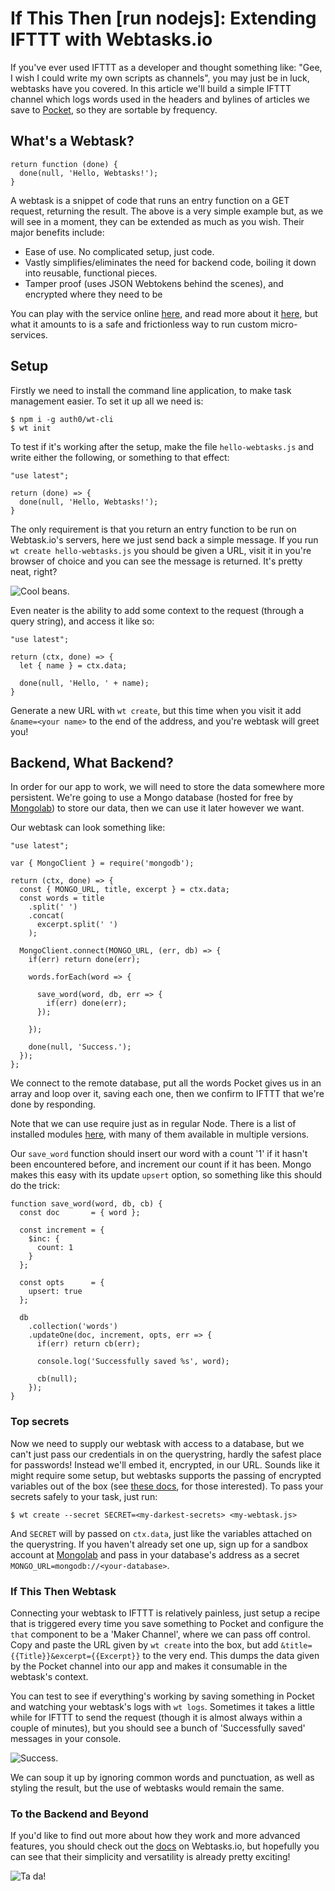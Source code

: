 # If This Then [run nodejs]: Extending IFTTT with Webtasks.io

If you've ever used IFTTT as a developer and thought something like: "Gee, I wish I could write my own scripts as channels", you may just be in luck, webtasks have you covered. In this article we'll build a simple IFTTT channel which logs words used in the headers and bylines of articles we save to [Pocket](https://getpocket.com/), so they are sortable by frequency.

## What's a Webtask?

```
return function (done) {
  done(null, 'Hello, Webtasks!');
}
```

A webtask is a snippet of code that runs an entry function on a GET request, returning the result. The above is a very simple example but, as we will see in a moment, they can be extended as much as you wish. Their major benefits include:

+ Ease of use. No complicated setup, just code.
+ Vastly simplifies/eliminates the need for backend code, boiling it down into reusable, functional pieces.
+ Tamper proof (uses JSON Webtokens behind the scenes), and encrypted where they need to be

You can play with the service online [here](https://webtask.io/tryit), and read more about it [here](https://webtask.io/docs), but what it amounts to is a safe and frictionless way to run custom micro-services.

## Setup

Firstly we need to install the command line application, to make task management easier. To set it up all we need is:

```
$ npm i -g auth0/wt-cli
$ wt init
```

To test if it's working after the setup, make the file `hello-webtasks.js` and write either the following, or something to that effect:

```
"use latest";

return (done) => {
  done(null, 'Hello, Webtasks!');
}
```

The only requirement is that you return an entry function to be run on Webtask.io's servers, here we just send back a simple message. If you run `wt create hello-webtasks.js` you should be given a URL, visit it in you're browser of choice and you can see the message is returned. It's pretty neat, right?

![Cool beans.](/IFTTT1.jpg "Hello There!")

Even neater is the ability to add some context to the request (through a query string), and access it like so:

```
"use latest";

return (ctx, done) => {
  let { name } = ctx.data;

  done(null, 'Hello, ' + name);
}
```

Generate a new URL with `wt create`, but this time when you visit it add `&name=<your name>` to the end of the address, and you're webtask will greet you!

## Backend, What Backend?

In order for our app to work, we will need to store the data somewhere more persistent. We're going to use a Mongo database (hosted for free by [Mongolab](https://mongolab.com)) to store our data, then we can use it later however we want.

Our webtask can look something like:

```
"use latest";

var { MongoClient } = require('mongodb');

return (ctx, done) => {
  const { MONGO_URL, title, excerpt } = ctx.data;
  const words = title
    .split(' ')
    .concat(
      excerpt.split(' ')
    );

  MongoClient.connect(MONGO_URL, (err, db) => {
    if(err) return done(err);

    words.forEach(word => {

      save_word(word, db, err => {
        if(err) done(err);
      });

    });

    done(null, 'Success.');
  });
};
```

We connect to the remote database, put all the words Pocket gives us in an array and loop over it, saving each one, then we confirm to IFTTT that we're done by responding.

Note that we can use require just as in regular Node. There is a list of installed modules [here](https://tehsis.github.io/webtaskio-canirequire/), with many of them available in multiple versions.

Our `save_word` function should insert our word with a count '1' if it hasn't been encountered before, and increment our count if it has been. Mongo makes this easy with its update `upsert` option, so something like this should do the trick:

```
function save_word(word, db, cb) {
  const doc       = { word };

  const increment = {
    $inc: {
      count: 1
    }
  };

  const opts      = {
    upsert: true
  };

  db
    .collection('words')
    .updateOne(doc, increment, opts, err => {
      if(err) return cb(err);

      console.log('Successfully saved %s', word);

      cb(null);
    });
}
```

### Top secrets

Now we need to supply our webtask with access to a database, but we can't just pass our credentials in on the querystring, hardly the safest place for passwords! Instead we'll embed it, encrypted, in our URL. Sounds like it might require some setup, but webtasks supports the passing of encrypted variables out of the box (see [these docs](https://webtask.io/docs/token), for those interested). To pass your secrets safely to your task, just run:

```
$ wt create --secret SECRET=<my-darkest-secrets> <my-webtask.js>
```

And `SECRET` will by passed on `ctx.data`, just like the variables attached on the querystring. If you haven't already set one up, sign up for a sandbox account at [Mongolab](mongolab.com/) and pass in your database's address as a secret `MONGO_URL=mongodb://<your-database>`.

### If This Then Webtask
 
Connecting your webtask to IFTTT is relatively painless, just setup a recipe that is triggered every time you save something to Pocket and configure the `that` component to be a 'Maker Channel', where we can pass off control. Copy and paste the URL given by `wt create` into the box, but add `&title={{Title}}&excerpt={{Excerpt}}` to the very end. This dumps the data given by the Pocket channel into our app and makes it consumable in the webtask's context.

You can test to see if everything's working by saving something in Pocket and watching your webtask's logs with `wt logs`. Sometimes it takes a little while for IFTTT to send the request (though it is almost always within a couple of minutes), but you should see a bunch of 'Successfully saved' messages in your console.

![Success.](/IFTTT2.jpg "Nice logging skills.")

We can soup it up by ignoring common words and punctuation, as well as styling the result, but the use of webtasks would remain the same.

### To the Backend and Beyond

If you'd like to find out more about how they work and more advanced features, you should check out the [docs](https://webtasks.io/docs) on Webtasks.io, but hopefully you can see that their simplicity and versatility is already pretty exciting!

![Ta da!](/IFTTT3.jpg "Ta da!")
